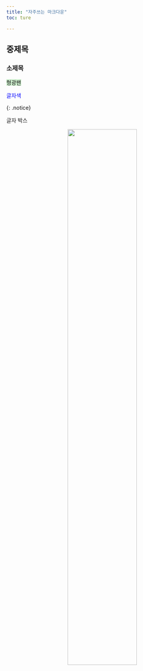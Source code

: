 ```yaml
---
title: "자주쓰는 마크다운"
toc: ture

---
```


## 중제목

### 소제목

<span style="background-color:#cceecc">형광팬</span>

<span style="color:blue">글자색</span>

{: .notice}

글자 박스

<p align = "center"><img src="이미지 경로" width="60%" height="60%"></p> 

